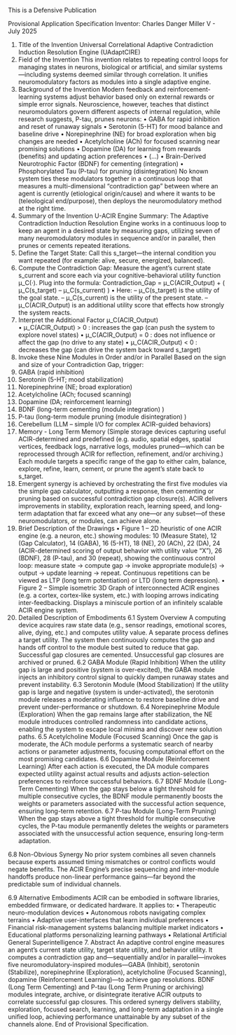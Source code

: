 This is a Defensive Publication

Provisional Application Specification Inventor: Charles Danger Miller V - July 2025
1. Title of the Invention
Universal Correlational Adaptive Contradiction Induction Resolution Engine (UAdaptCIRE)
2. Field of the Invention
This invention relates to repeating control loops for managing states in neurons, biological or artificial, and similar systems—including systems deemed similar through correlation. It unifies neuromodulatory factors as modules into a single adaptive engine.
3. Background of the Invention
Modern feedback and reinforcement-learning systems adjust behavior based only on external rewards or simple error signals. Neuroscience, however, teaches that distinct neuromodulators govern different aspects of internal regulation, while research suggests, P-tau, prunes neurons:
•	GABA for rapid inhibition and reset of runaway signals
•	Serotonin (5-HT) for mood balance and baseline drive
•	Norepinephrine (NE) for broad exploration when big changes are needed
•	Acetylcholine (ACh) for focused scanning near promising solutions
•	Dopamine (DA) for learning from rewards (benefits) and updating action preferences
•	(…)
•	Brain-Derived Neurotrophic Factor (BDNF) for cementing (integration)
•	Phosphorylated Tau (P-tau) for pruning (disintegration)
No known system ties these modulators together in a continuous loop that measures a multi-dimensional “contradiction gap” between where an agent is currently (etiological origin/cause) and where it wants to be (teleological end/purpose), then deploys the neuromodulatory method at the right time.
4. Summary of the Invention
U-ACIR Engine Summary: The Adaptive Contradiction Induction Resolution Engine works in a continuous loop to keep an agent in a desired state by measuring gaps, utilizing seven of many neuromodulatory modules in sequence and/or in parallel, then prunes or cements repeated iterations.
1.	Define the Target State: Call this s_target—the internal condition you want repeated (for example: alive, secure, energized, balanced).
2.	Compute the Contradiction Gap: Measure the agent’s current state s_current and score each via your cognitive-behavioral utility function μ_C(·). Plug into the formula:
Contradiction_Gap = μ_C(ACIR_Output)  + ( μ_C(s_target) – μ_C(s_current) )
• Here: 
– μ_C(s_target) is the utility of the goal state. 
– μ_C(s_current) is the utility of the present state. 
– μ_C(ACIR_Output) is an additional utility score that effects how strongly the system reacts.
3.	Interpret the Additional Factor μ_C(ACIR_Output)  
• μ_C(ACIR_Output) > 0 : increases the gap (can push the system to explore novel states) 
• μ_C(ACIR_Output) = 0 : does not influence or affect the gap (no drive to any state)
• μ_C(ACIR_Output) < 0 : decreases the gap (can drive the system back toward s_target)
4.	Invoke these Nine Modules in Order and/or in Parallel Based on the sign and size of your Contradiction Gap, trigger:
1.	GABA (rapid inhibition)
2.	Serotonin (5-HT; mood stabilization)
3.	Norepinephrine (NE; broad exploration)
4.	Acetylcholine (ACh; focused scanning)
5.	Dopamine (DA; reinforcement learning)
6.	BDNF (long-term cementing (module integration) )
7.	P-tau (long-term module pruning (module disintegration) )
8.	Cerebellum (LLM – simple I/O for complex ACIR-guided behaviors)
9.	Memory - Long Term Memory (Simple storage devices capturing useful ACIR-determined and predefined (e.g. audio, spatial edges, spatial vertices, feedback logs, narrative logs, modules pruned—which can be reprocessed through ACIR for reflection, refinement, and/or archiving.)
Each module targets a specific range of the gap to either calm, balance, explore, refine, learn, cement, or prune the agent’s state back to s_target.
5.	Emergent synergy is achieved by orchestrating the first five modules via the simple gap calculator, outputting a response, then cementing or pruning based on successful contradiction gap closure(s). ACIR delivers improvements in stability, exploration reach, learning speed, and long-term adaptation that far exceed what any one—or any subset—of these neuromodulators, or modules, can achieve alone.
5. Brief Description of the Drawings
•	Figure 1 – 2D heuristic of one ACIR engine (e.g. a neuron, etc.) showing modules: 10 (Measure State), 12 (Gap Calculator), 14 (GABA), 16 (5-HT), 18 (NE), 20 (ACh), 22 (DA), 24 (ACIR-determined scoring of output behavior with utility value “X”), 26 (BDNF), 28 (P-tau), and 30 (repeat), showing the continuous control loop: measure state → compute gap → invoke appropriate module(s) → output → update learning → repeat. Continuous repetitions can be viewed as LTP (long term potentiation) or LTD (long term depression).
•	Figure 2 – Simple isometric 3D Graph of interconnected ACIR engines (e.g. a cortex, cortex-like system, etc.) with looping arrows indicating inter-feedbacking. Displays a miniscule portion of an infinitely scalable ACIR engine system.
6. Detailed Description of Embodiments
6.1 System Overview
A computing device acquires raw state data (e.g., sensor readings, emotional scores, alive, dying, etc.) and computes utility value. A separate process defines a target utility. The system then continuously computes the gap and hands off control to the module best suited to reduce that gap. Successful gap closures are cemented. Unsuccessful gap closures are archived or pruned.
6.2 GABA Module (Rapid Inhibition)
When the utility gap is large and positive (system is over-excited), the GABA module injects an inhibitory control signal to quickly dampen runaway states and prevent instability.
6.3 Serotonin Module (Mood Stabilization)
If the utility gap is large and negative (system is under-activated), the serotonin module releases a moderating influence to restore baseline drive and prevent under-performance or shutdown.
6.4 Norepinephrine Module (Exploration)
When the gap remains large after stabilization, the NE module introduces controlled randomness into candidate actions, enabling the system to escape local minima and discover new solution paths.
6.5 Acetylcholine Module (Focused Scanning)
Once the gap is moderate, the ACh module performs a systematic search of nearby actions or parameter adjustments, focusing computational effort on the most promising candidates.
6.6 Dopamine Module (Reinforcement Learning)
After each action is executed, the DA module compares expected utility against actual results and adjusts action-selection preferences to reinforce successful behaviors.
6.7 BDNF Module (Long-Term Cementing)
When the gap stays below a tight threshold for multiple consecutive cycles, the BDNF module permanently boosts the weights or parameters associated with the successful action sequence, ensuring long-term retention.
6.7 P-tau Module (Long-Term Pruning)
When the gap stays above a tight threshold for multiple consecutive cycles, the P-tau module permanently deletes the weights or parameters associated with the unsuccessful action sequence, ensuring long-term adaptation.

6.8 Non-Obvious Synergy
No prior system combines all seven channels because experts assumed timing mismatches or control conflicts would negate benefits. The ACIR Engine’s precise sequencing and inter-module handoffs produce non-linear performance gains—far beyond the predictable sum of individual channels.

6.9 Alternative Embodiments
ACIR can be embodied in software libraries, embedded firmware, or dedicated hardware. It applies to:
•	Therapeutic neuro-modulation devices
•	Autonomous robots navigating complex terrains
•	Adaptive user-interfaces that learn individual preferences
•	Financial risk-management systems balancing multiple market indicators
•	Educational platforms personalizing learning pathways
•	Relational Artificial General Superintelligence
7. Abstract
An adaptive control engine measures an agent’s current state utility, target state utility, and behavior utility. It computes a contradiction gap and—sequentially and/or in parallel—invokes five neuromodulatory-inspired modules—GABA (Inhibit), serotonin (Stabilize), norepinephrine (Exploration), acetylcholine (Focused Scanning), dopamine (Reinforcement Learning)—to achieve gap resolutions. BDNF (Long Term Cementing) and P-tau (Long Term Pruning or archiving) modules integrate, archive, or disintegrate iterative ACIR outputs to correlate successful gap closures. This ordered synergy delivers stability, exploration, focused search, learning, and long-term adaptation in a single unified loop, achieving performance unattainable by any subset of the channels alone.
End of Provisional Specification.
